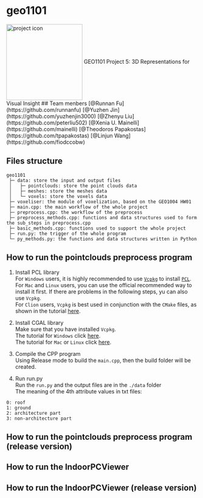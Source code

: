 # geo1101
<img src="https://github.com/peterliu502/geo1101/blob/15bc6d1add02f13e49f17f500e70f854ec99e73b/icon.png" width = "200" height = "200" alt="project icon" align=center />  
GEO1101 Project 5: 3D Representations for Visual Insight
## Team menbers  
[@Runnan Fu](https://github.com/runnanfu)
[@Yuzhen Jin](https://github.com/yuzhenjin3000)
[@Zhenyu Liu](https://github.com/peterliu502)
[@Xenia U. Mainelli](https://github.com/mainelli)
[@Theodoros Papakostas](https://github.com/tpapakostas)
[@Linjun Wang](https://github.com/fiodccobw)

## Files structure
```
geo1101
 ├─ data: store the input and output files
 │   ├─ pointclouds: store the point clouds data
 │   ├─ meshes: store the meshes data
 │   └─ voxels: store the voxels data
 ├─ voxeliser: the module of voxelization, based on the GEO1004 HW01
 ├─ main.cpp: the main workflow of the whole project
 ├─ preprocess.cpp: the workflow of the preprocess
 ├─ preprocess_methods.cpp: functions and data structures used to form the sub_steps in preprocess.cpp
 ├─ basic_methods.cpp: functions used to support the whole project
 ├─ run.py: the trigger of the whole program
 └─ py_methods.py: the functions and data structures written in Python

```
## How to run the pointclouds preprocess program  
1. Install PCL library  
For `Windows` users, it is highly recommended to use [`Vcpkg`](https://github.com/microsoft/vcpkg/releases) to install [`PCL`](https://pointclouds.org/downloads/).  
For `Mac` and `Linux` users, you can use the official recommended way to install it first. If there are problems in the following steps, yu can also use `Vcpkg`.  
For `Clion` users, `Vcpkg` is best used in conjunction with the `CMake` files, as shown in the tutorial [here](https://github.com/microsoft/vcpkg#vcpkg-with-clion).  

2. Install CGAL library  
Make sure that you have installed `Vcpkg`.   
The tutorial for `Windows` click [here](https://doc.cgal.org/latest/Manual/windows.html).  
The tutorial for `Mac` or `Linux` click [here](https://doc.cgal.org/latest/Manual/usage.html).  

3. Compile the CPP program  
Using Release mode to build the `main.cpp`, then the build folder will be created.  

4. Run run.py  
Run the `run.py` and the output files are in the `./data` folder  
The meaning of the 4th attribute values in txt files:  
```
0: roof
1: ground
2: architecture part
3: non-architecture part
```

## How to run the pointclouds preprocess program (release version)  

## How to run the IndoorPCViewer  

## How to run the IndoorPCViewer (release version)  
